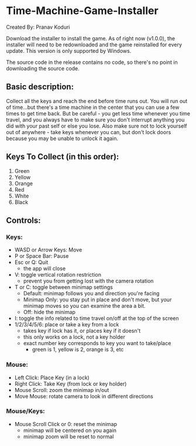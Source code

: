 # Time-Machine-Game-Installer

Created By: Pranav Koduri

Download the installer to install the game. As of right now (v1.0.0), the installer will need to be redownloaded and the game reinstalled for every update. This version is only supported by Windows.

The source code in the release contains no code, so there's no point in downloading the source code.

## Basic description:
Collect all the keys and reach the end before time runs out. You will run out of time...but there's a time machine in the center that you can use a few times to get time back. But be careful - you get less time whenever you time travel, and you always have to make sure you don't interrupt anything you did with your past self or else you lose. Also make sure not to lock yourself out of anywhere - take keys whenever you can, but don't lock doors because you may be unable to unlock it again.

## Keys To Collect (in this order):
1) Green
2) Yellow
3) Orange
4) Red
5) White
6) Black

## Controls:

### Keys:
- WASD or Arrow Keys: Move
- P or Space Bar: Pause
- Esc or Q: Quit
  - the app will close
- V: toggle vertical rotation restriction
  - prevent you from getting lost with the camera rotation
- T or C: toggle between minimap settings
  - Default: minimap follows you and direction you're facing
  - Minimap Only: you stay put in place and don't move, but your minimap moves so you can examine the area a bit.
  - Off: hide the minimap
- I: toggle the info related to time travel on/off at the top of the screen
- 1/2/3/4/5/6: place or take a key from a lock
  - takes key if lock has it, or places key if it doesn't
  - this only works on a lock, not a key holder
  - exact number key corresponds to key you want to take/place
    - green is 1, yellow is 2, orange is 3, etc
 
 ### Mouse:
- Left Click: Place Key (in a lock)
- Right Click: Take Key (from lock or key holder)
- Mouse Scroll: zoom the minimap in/out
- Move Mouse: rotate camera to look in different directions

### Mouse/Keys:
- Mouse Scroll Click or 0: reset the minimap
  - minimap will be centered on you again
  - minimap zoom will be reset to normal
